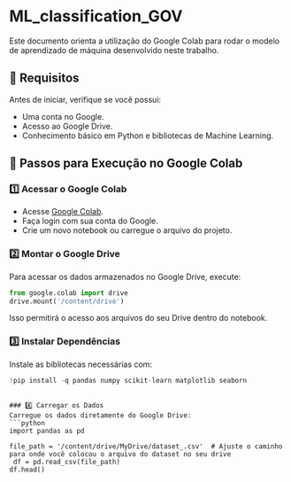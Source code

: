 # ML_classification_GOV

Este documento orienta a utilização do Google Colab para rodar o modelo de aprendizado de máquina desenvolvido neste trabalho.

## 📌 Requisitos
Antes de iniciar, verifique se você possui:
- Uma conta no Google.
- Acesso ao Google Drive.
- Conhecimento básico em Python e bibliotecas de Machine Learning.

## 🚀 Passos para Execução no Google Colab

### 1️⃣ Acessar o Google Colab
- Acesse [Google Colab](https://colab.research.google.com/).
- Faça login com sua conta do Google.
- Crie um novo notebook ou carregue o arquivo do projeto.

### 2️⃣ Montar o Google Drive
Para acessar os dados armazenados no Google Drive, execute:
```python
from google.colab import drive
drive.mount('/content/drive')
```
Isso permitirá o acesso aos arquivos do seu Drive dentro do notebook.

### 3️⃣ Instalar Dependências
Instale as bibliotecas necessárias com:
```python
!pip install -q pandas numpy scikit-learn matplotlib seaborn
```

```

### 4️⃣ Carregar os Dados
Carregue os dados diretamente do Google Drive:
```python
import pandas as pd

file_path = '/content/drive/MyDrive/dataset_.csv'  # Ajuste o caminho para onde você colocou o arquivo do dataset no seu drive
 df = pd.read_csv(file_path)
df.head()
```



